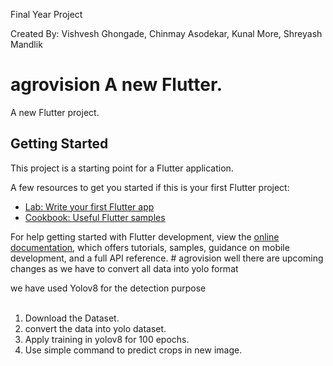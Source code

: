   Final Year Project     <br/> 
  
  Created By: Vishvesh Ghongade, Chinmay Asodekar, Kunal More, Shreyash Mandlik    <br/>
  # agrovision A new Flutter.     <br/>
  A new Flutter project.     <br/> 

## Getting Started 

This project is a starting point for a Flutter application.

A few resources to get you started if this is your first Flutter project:

- [Lab: Write your first Flutter app](https://docs.flutter.dev/get-started/codelab)
- [Cookbook: Useful Flutter samples](https://docs.flutter.dev/cookbook)

For help getting started with Flutter development, view the
[online documentation](https://docs.flutter.dev/), which offers tutorials,
samples, guidance on mobile development, and a full API reference.
#   a g r o v i s i o n 
 
 
well there are upcoming changes as we have to convert all data into yolo format <br>

we have used Yolov8 for the detection purpose <br>
<br>
1. Download the Dataset. <br>
2. convert the data into yolo dataset. <br>
3. Apply training in yolov8 for 100 epochs. <br>
4. Use simple command to predict crops in new image. <br>
